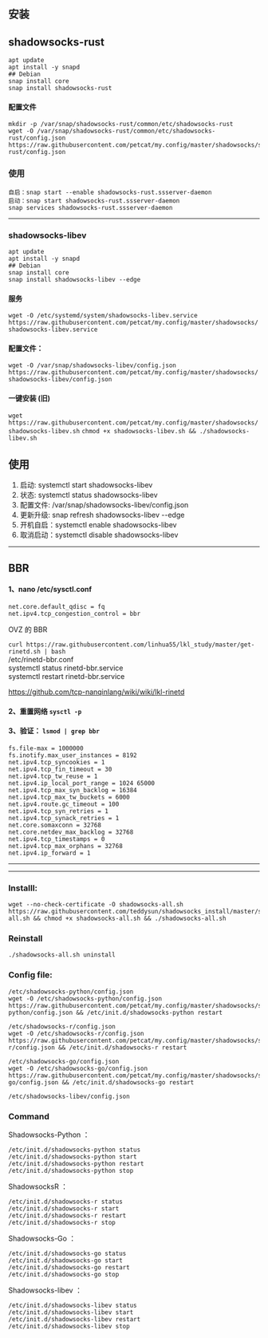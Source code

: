 ## 安装

## shadowsocks-rust

```
apt update
apt install -y snapd
## Debian
snap install core 
snap install shadowsocks-rust
```

#### 配置文件

```
mkdir -p /var/snap/shadowsocks-rust/common/etc/shadowsocks-rust
wget -O /var/snap/shadowsocks-rust/common/etc/shadowsocks-rust/config.json https://raw.githubusercontent.com/petcat/my.config/master/shadowsocks/shadowsocks-rust/config.json
```

### 使用
```
自启：snap start --enable shadowsocks-rust.ssserver-daemon
启动：snap start shadowsocks-rust.ssserver-daemon
snap services shadowsocks-rust.ssserver-daemon

```


---
### shadowsocks-libev
```
apt update
apt install -y snapd
## Debian
snap install core 
snap install shadowsocks-libev --edge
```
#### 服务   

`wget -O /etc/systemd/system/shadowsocks-libev.service https://raw.githubusercontent.com/petcat/my.config/master/shadowsocks/shadowsocks-libev.service`

#### 配置文件：

`wget -O /var/snap/shadowsocks-libev/config.json https://raw.githubusercontent.com/petcat/my.config/master/shadowsocks/shadowsocks-libev/config.json`


#### 一键安装 (旧)

`wget https://raw.githubusercontent.com/petcat/my.config/master/shadowsocks/shadowsocks-libev.sh`
`chmod +x shadowsocks-libev.sh && ./shadowsocks-libev.sh`

## 使用

1. 启动: systemctl start shadowsocks-libev
2. 状态: systemctl status shadowsocks-libev
3. 配置文件: /var/snap/shadowsocks-libev/config.json
4. 更新升级: snap refresh shadowsocks-libev --edge
5. 开机自启：systemctl enable shadowsocks-libev
6. 取消启动：systemctl disable shadowsocks-libev
---



## BBR

#### 1、nano /etc/sysctl.conf
```
net.core.default_qdisc = fq
net.ipv4.tcp_congestion_control = bbr
```

OVZ 的 BBR

`curl https://raw.githubusercontent.com/linhua55/lkl_study/master/get-rinetd.sh | bash`     
/etc/rinetd-bbr.conf    
systemctl status rinetd-bbr.service    
systemctl restart rinetd-bbr.service   

https://github.com/tcp-nanqinlang/wiki/wiki/lkl-rinetd    

#### 2、重置网络 `sysctl -p`

#### 3、验证： `lsmod | grep bbr`

```
fs.file-max = 1000000
fs.inotify.max_user_instances = 8192
net.ipv4.tcp_syncookies = 1
net.ipv4.tcp_fin_timeout = 30
net.ipv4.tcp_tw_reuse = 1
net.ipv4.ip_local_port_range = 1024 65000
net.ipv4.tcp_max_syn_backlog = 16384
net.ipv4.tcp_max_tw_buckets = 6000
net.ipv4.route.gc_timeout = 100
net.ipv4.tcp_syn_retries = 1
net.ipv4.tcp_synack_retries = 1
net.core.somaxconn = 32768
net.core.netdev_max_backlog = 32768
net.ipv4.tcp_timestamps = 0
net.ipv4.tcp_max_orphans = 32768
net.ipv4.ip_forward = 1
```


---
---



### Installl:
```
wget --no-check-certificate -O shadowsocks-all.sh https://raw.githubusercontent.com/teddysun/shadowsocks_install/master/shadowsocks-all.sh && chmod +x shadowsocks-all.sh && ./shadowsocks-all.sh
```

### Reinstall
`./shadowsocks-all.sh uninstall`

### Config file:
```
/etc/shadowsocks-python/config.json
wget -O /etc/shadowsocks-python/config.json https://raw.githubusercontent.com/petcat/my.config/master/shadowsocks/shadowsocks-python/config.json && /etc/init.d/shadowsocks-python restart

/etc/shadowsocks-r/config.json
wget -O /etc/shadowsocks-r/config.json https://raw.githubusercontent.com/petcat/my.config/master/shadowsocks/shadowsocks-r/config.json && /etc/init.d/shadowsocks-r restart

/etc/shadowsocks-go/config.json
wget -O /etc/shadowsocks-go/config.json https://raw.githubusercontent.com/petcat/my.config/master/shadowsocks/shadowsocks-go/config.json && /etc/init.d/shadowsocks-go restart

/etc/shadowsocks-libev/config.json
```

### Command

Shadowsocks-Python ：
```
/etc/init.d/shadowsocks-python status
/etc/init.d/shadowsocks-python start
/etc/init.d/shadowsocks-python restart
/etc/init.d/shadowsocks-python stop
```

ShadowsocksR ：
```
/etc/init.d/shadowsocks-r status
/etc/init.d/shadowsocks-r start
/etc/init.d/shadowsocks-r restart
/etc/init.d/shadowsocks-r stop
```
Shadowsocks-Go ：
```
/etc/init.d/shadowsocks-go status
/etc/init.d/shadowsocks-go start
/etc/init.d/shadowsocks-go restart
/etc/init.d/shadowsocks-go stop
```
Shadowsocks-libev ：
```
/etc/init.d/shadowsocks-libev status
/etc/init.d/shadowsocks-libev start
/etc/init.d/shadowsocks-libev restart
/etc/init.d/shadowsocks-libev stop
```

